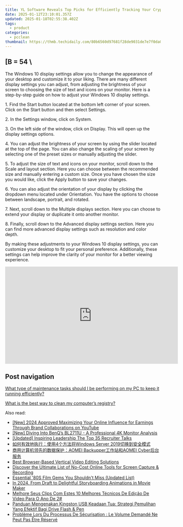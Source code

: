 ```yaml
---
title: YL Software Reveals Top Picks for Efficiently Tracking Your Cryptocurrency Investments
date: 2025-01-12T23:10:01.357Z
updated: 2025-01-18T02:55:38.402Z
tags:
  - product
categories:
  - pcclean
thumbnail: https://thmb.techidaily.com/80b6560d97681f28de9031de7e7f0da06668db1bd1c9f1454bedac4faec3fc61.jpg
---
```


## \[B = 54 \

The Windows 10 display settings allow you to change the appearance of your desktop and customize it to your liking. There are many different display settings you can adjust, from adjusting the brightness of your screen to choosing the size of text and icons on your monitor. Here is a step-by-step guide on how to adjust your Windows 10 display settings. 

1\. Find the Start button located at the bottom left corner of your screen. Click on the Start button and then select Settings.

2\. In the Settings window, click on System.

3\. On the left side of the window, click on Display. This will open up the display settings options. 

4\. You can adjust the brightness of your screen by using the slider located at the top of the page. You can also change the scaling of your screen by selecting one of the preset sizes or manually adjusting the slider.

5\. To adjust the size of text and icons on your monitor, scroll down to the Scale and layout section. Here you can choose between the recommended size and manually entering a custom size. Once you have chosen the size you would like, click the Apply button to save your changes.

6\. You can also adjust the orientation of your display by clicking the dropdown menu located under Orientation. You have the options to choose between landscape, portrait, and rotated.

7\. Next, scroll down to the Multiple displays section. Here you can choose to extend your display or duplicate it onto another monitor.

8\. Finally, scroll down to the Advanced display settings section. Here you can find more advanced display settings such as resolution and color depth. 

By making these adjustments to your Windows 10 display settings, you can customize your desktop to fit your personal preference. Additionally, these settings can help improve the clarity of your monitor for a better viewing experience.

<!-- affiliate ads begin -->
<iframe width="560" height="315" src="https://www.youtube.com/embed/bXmwwSmYqq4?si=Bb-eJfLnlpeeClyt" title="YouTube video player" frameborder="0" allow="accelerometer; autoplay; clipboard-write; encrypted-media; gyroscope; picture-in-picture; web-share" referrerpolicy="strict-origin-when-cross-origin" allowfullscreen></iframe>
<!-- affiliate ads end -->

## Post navigation

[What type of maintenance tasks should I be performing on my PC to keep it running efficiently?](https://tools.techidaily.com/pcclean/products/)

[What is the best way to clean my computer’s registry?](https://tools.techidaily.com/pcclean/products/)

<ins class="adsbygoogle"
     style="display:block"
     data-ad-format="autorelaxed"
     data-ad-client="ca-pub-7571918770474297"
     data-ad-slot="1223367746"></ins>

<ins class="adsbygoogle"
     style="display:block"
     data-ad-client="ca-pub-7571918770474297"
     data-ad-slot="8358498916"
     data-ad-format="auto"
     data-full-width-responsive="true"></ins>

<span class="atpl-alsoreadstyle">Also read:</span>
<div><ul>
<li><a href="https://fox-direct.techidaily.com/new-2024-approved-maximizing-your-online-influence-for-earnings-through-brand-collaborations-on-youtube/"><u>[New] 2024 Approved Maximizing Your Online Influence for Earnings Through Brand Collaborations on YouTube</u></a></li>
<li><a href="https://fox-direct.techidaily.com/new-diving-into-benqs-bl2711u-a-professional-4k-monitor-analysis/"><u>[New] Diving Into BenQ’s BL2711U - A Professional 4K Monitor Analysis</u></a></li>
<li><a href="https://facebook-video-footage.techidaily.com/updated-inspiring-leadership-the-top-35-recruiter-talks/"><u>[Updated] Inspiring Leadership The Top 35 Recruiter Talks</u></a></li>
<li><a href="https://discover-bits.techidaily.com/4windows-server-2019/"><u>如何有效地执行：使用4个方法将Windows Server 2019切换到安全模式</u></a></li>
<li><a href="https://discover-bits.techidaily.com/aomei-backupperaomei-cyber/"><u>商用计算机领先的数据保护：AOMEI Backupper工作站和AOMEI Cyber后台服务</u></a></li>
<li><a href="https://ai-vdieo-software.techidaily.com/best-browser-based-vertical-video-editing-solutions/"><u>Best Browser-Based Vertical Video Editing Solutions</u></a></li>
<li><a href="https://blog-min.techidaily.com/discover-the-ultimate-list-of-no-cost-online-tools-for-screen-capture-and-recording/"><u>Discover the Ultimate List of No-Cost Online Tools for Screen Capture & Recording</u></a></li>
<li><a href="https://techtrends.techidaily.com/essential-80s-film-gems-you-shouldnt-miss-updated-list/"><u>Essential '80S Film Gems You Shouldn't Miss (Updated List)</u></a></li>
<li><a href="https://some-knowledge.techidaily.com/in-2024-from-draft-to-delightful-storyboarding-animations-in-movie-maker/"><u>In 2024, From Draft to Delightful Storyboarding Animations in Movie Maker</u></a></li>
<li><a href="https://win-solutions.techidaily.com/melhore-seus-clips-com-estes-10-melhores-tecnicos-de-edicao-de-video-para-o-ano-de-2/"><u>Melhore Seus Clips Com Estes 10 Melhores Técnicos De Edição De Video Para O Ano De 2#</u></a></li>
<li><a href="https://discover-bits.techidaily.com/panduan-mengenakan-kingston-usb-keadaan-tua-strategi-pemulihan-yang-efektif-bagi-drive-flash-and-pen/"><u>Panduan Mengenakan Kingston USB Keadaan Tua: Strategi Pemulihan Yang Efektif Bagi Drive Flash & Pen</u></a></li>
<li><a href="https://discover-bits.techidaily.com/probleme-lors-du-processus-de-securisation-le-volume-demande-ne-peut-pas-etre-reserve/"><u>Problème Lors Du Processus De Sécurisation : Le Volume Demandé Ne Peut Pas Être Réservé</u></a></li>
</ul></div>

